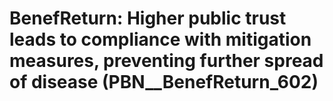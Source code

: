 # BenefReturn: __Higher public trust leads to compliance with mitigation measures, preventing further spread of disease__ (PBN__BenefReturn_602)

